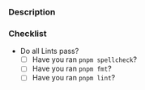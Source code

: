 ### Description

### Checklist

- Do all Lints pass?
  - [ ] Have you ran `pnpm spellcheck`?
  - [ ] Have you ran `pnpm fmt`?
  - [ ] Have you ran `pnpm lint`?
